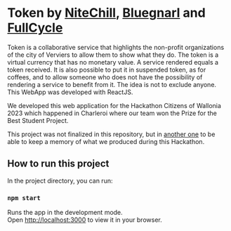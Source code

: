 # Token by <a href="https://github.com/NiteChill">NiteChill</a>, <a href="https://github.com/Bluegnarl">Bluegnarl</a> and <a href="https://github.com/FullCycle">FullCycle</a>

Token is a collaborative service that highlights the non-profit organizations of the city of Verviers to allow them to show what they do. The token is a virtual currency that has no monetary value. A service rendered equals a token received. It is also possible to put it in suspended token, as for coffees, and to allow someone who does not have the possibility of rendering a service to benefit from it. The idea is not to exclude anyone. This WebApp was developed with ReactJS.

We developed this web application for the Hackathon Citizens of Wallonia 2023 which happened in Charleroi where our team won the Prize for the Best Student Project.

This project was not finalized in this repository, but in <a href="https://github.com/FullCycleConceptaria/token">another one</a> to be able to keep a memory of what we produced during this Hackathon.

## How to run this project

In the project directory, you can run:

### `npm start`

Runs the app in the development mode.\
Open [http://localhost:3000](http://localhost:3000) to view it in your browser.
